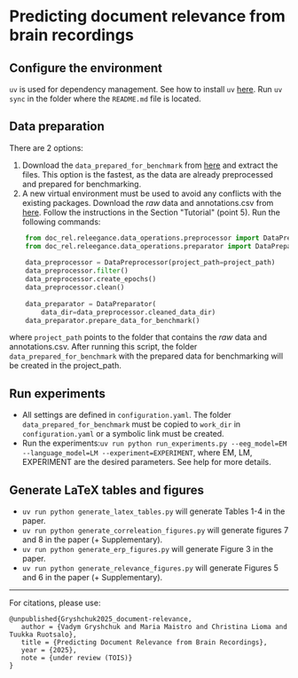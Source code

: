 # Predicting document relevance from brain recordings

## Configure the environment

``uv`` is used for dependency management. See how to install ``uv`` [here][2].
Run ``uv sync`` in the folder where the ``README.md`` file is located.

## Data preparation
There are 2 options:
1. Download the ``data_prepared_for_benchmark`` from [here][3] and extract the files.
This option is the fastest, as the data are already preprocessed and prepared for benchmarking.
2. A new virtual environment must be used to avoid any conflicts with the
existing packages. Download the *raw* data and annotations.csv from [here][5].
Follow the instructions in the Section "Tutorial" (point 5).
Run the following commands:

```py
    from doc_rel.releegance.data_operations.preprocessor import DataPreprocessor
    from doc_rel.releegance.data_operations.preparator import DataPreparator
    
    data_preprocessor = DataPreprocessor(project_path=project_path)
    data_preprocessor.filter()
    data_preprocessor.create_epochs()
    data_preprocessor.clean()
    
    data_preparator = DataPreparator(
        data_dir=data_preprocessor.cleaned_data_dir)
    data_preparator.prepare_data_for_benchmark()
```
where ``project_path`` points to the folder that contains the *raw* data and annotations.csv.
After running this script, the folder ``data_prepared_for_benchmark``
with the prepared data for benchmarking will be created in the project_path.


## Run experiments

- All settings are defined in ``configuration.yaml``. The folder ``data_prepared_for_benchmark``
must be copied to ``work_dir`` in ``configuration.yaml`` or a symbolic link must be created.
- Run the experiments:``uv run python run_experiments.py --eeg_model=EM --language_model=LM --experiment=EXPERIMENT``, where EM, LM, EXPERIMENT are the desired parameters. See help for more details.

## Generate LaTeX tables and figures
- ``uv run python generate_latex_tables.py`` will generate Tables 1-4 in the paper.
- ``uv run python generate_correleation_figures.py`` will generate figures 7 and 8 in the paper (+ Supplementary).
- ``uv run python generate_erp_figures.py`` will generate Figure 3 in the paper.
- ``uv run python generate_relevance_figures.py`` will generate Figures 5 and 6 in the paper (+ Supplementary).

---

For citations, please use:
```
@unpublished{Gryshchuk2025_document-relevance,
   author = {Vadym Gryshchuk and Maria Maistro and Christina Lioma and Tuukka Ruotsalo},
   title = {Predicting Document Relevance from Brain Recordings},
   year = {2025},
   note = {under review (TOIS)}
}
```

  [1]: https://huggingface.co/datasets/Quoron/EEG-semantic-text-relevance
  [2]: https://docs.astral.sh/uv/getting-started/installation/
  [3]: https://drive.proton.me/urls/2TWQXJW2C4#9G2lbi7SuGFE
  [4]: https://arxiv.org/abs/1910.10781
  [5]: https://osf.io/xh3g5/files/osfstorage